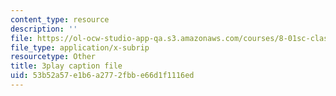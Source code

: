 ```yaml
---
content_type: resource
description: ''
file: https://ol-ocw-studio-app-qa.s3.amazonaws.com/courses/8-01sc-classical-mechanics-fall-2016/53b52a57e1b6a2772fbbe66d1f1116ed_ykwNGB9kuaA.srt
file_type: application/x-subrip
resourcetype: Other
title: 3play caption file
uid: 53b52a57-e1b6-a277-2fbb-e66d1f1116ed
---
```

